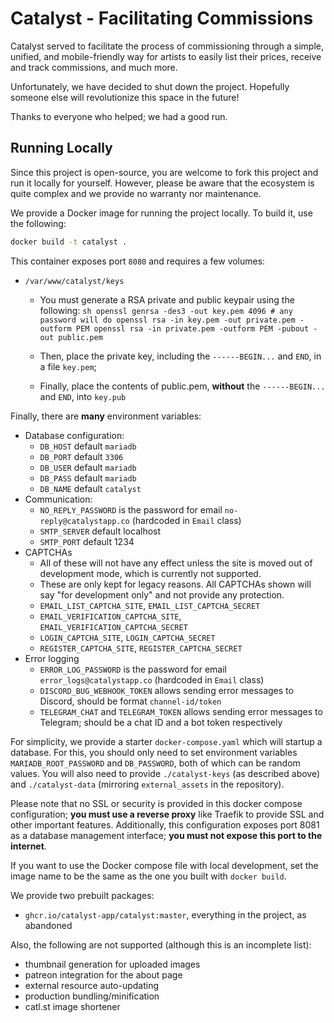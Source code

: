 # Catalyst - Facilitating Commissions

Catalyst served to facilitate the process of commissioning through a simple, unified, and mobile-friendly way for artists to easily list their prices, receive and track commissions, and much more.

Unfortunately, we have decided to shut down the project.  Hopefully someone else will revolutionize this space in the future!

Thanks to everyone who helped; we had a good run.

## Running Locally

Since this project is open-source, you are welcome to fork this project and run it locally for yourself.  However, please be aware that the ecosystem is quite complex and we provide no warranty nor maintenance.

We provide a Docker image for running the project locally.  To build it, use the following:

```sh
docker build -t catalyst .
```

This container exposes port `8080` and requires a few volumes:

- `/var/www/catalyst/keys`
  - You must generate a RSA private and public keypair using the following:
        ```sh
        openssl genrsa -des3 -out key.pem 4096 # any password will do
        openssl rsa -in key.pem -out private.pem -outform PEM
        openssl rsa -in private.pem -outform PEM -pubout -out public.pem
        ```

  - Then, place the private key, including the `------BEGIN...` and `END`, in a file `key.pem`;
  - Finally, place the contents of public.pem, **without** the `------BEGIN...` and `END`, into `key.pub`

Finally, there are **many** environment variables:

- Database configuration:
  - `DB_HOST` default `mariadb`
  - `DB_PORT` default `3306`
  - `DB_USER` default `mariadb`
  - `DB_PASS` default `mariadb`
  - `DB_NAME` default `catalyst`
- Communication:
  - `NO_REPLY_PASSWORD` is the password for email `no-reply@catalystapp.co` (hardcoded in `Email` class)
  - `SMTP_SERVER` default localhost
  - `SMTP_PORT` default 1234
- CAPTCHAs
  - All of these will not have any effect unless the site is moved out of development mode, which is currently not supported.
  - These are only kept for legacy reasons. All CAPTCHAs shown will say "for development only" and not provide any protection.
  - `EMAIL_LIST_CAPTCHA_SITE`, `EMAIL_LIST_CAPTCHA_SECRET`
  - `EMAIL_VERIFICATION_CAPTCHA_SITE`, `EMAIL_VERIFICATION_CAPTCHA_SECRET`
  - `LOGIN_CAPTCHA_SITE`, `LOGIN_CAPTCHA_SECRET`
  - `REGISTER_CAPTCHA_SITE`, `REGISTER_CAPTCHA_SECRET`
- Error logging
  - `ERROR_LOG_PASSWORD` is the password for email `error_logs@catalystapp.co` (hardcoded in `Email` class)
  - `DISCORD_BUG_WEBHOOK_TOKEN` allows sending error messages to Discord, should be format `channel-id/token`
  - `TELEGRAM_CHAT` and `TELEGRAM_TOKEN` allows sending error messages to Telegram; should be a chat ID and a bot token respectively

For simplicity, we provide a starter `docker-compose.yaml` which will startup a database.  For this, you should only need to set environment variables `MARIADB_ROOT_PASSWORD` and `DB_PASSWORD`, both of which can be random values.  You will also need to provide `./catalyst-keys` (as described above) and `./catalyst-data` (mirroring `external_assets` in the repository).

Please note that no SSL or security is provided in this docker compose configuration; **you must use a reverse proxy** like Traefik to provide SSL and other important features.  Additionally, this configuration exposes port 8081 as a database management interface; **you must not expose this port to the internet**.

If you want to use the Docker compose file with local development, set the image name to be the same as the one you built with `docker build`.

We provide two prebuilt packages:
- `ghcr.io/catalyst-app/catalyst:master`, everything in the project, as abandoned

Also, the following are not supported (although this is an incomplete list):
- thumbnail generation for uploaded images
- patreon integration for the about page
- external resource auto-updating
- production bundling/minification
- catl.st image shortener
